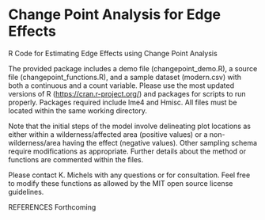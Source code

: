 # Change Point Analysis for Edge Effects
R Code for Estimating Edge Effects using Change Point Analysis

The provided package includes a demo file (changepoint_demo.R), a source file (changepoint_functions.R), and a sample dataset (modern.csv) with both a continuous and a count variable. Please use the most updated versions of R (https://cran.r-project.org/) and packages for scripts to run properly. Packages required include lme4 and Hmisc. All files must be located within the same working directory. 

Note that the initial steps of the model involve delineating plot locations as either within a wilderness/affected area (positive values) or a non-wilderness/area having the effect (negative values). Other sampling schema require modifications as appropriate. Further details about the method or functions are commented within the files. 

Please contact K. Michels with any questions or for consultation. Feel free to modify these functions as allowed by the MIT open source license guidelines. 


REFERENCES
Forthcoming
